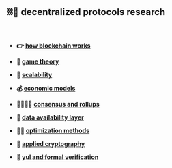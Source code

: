 ## ⛓🧱 decentralized protocols research 



<br>


* **👉 [how blockchain works](blockchains)**

* **👾 [game theory](game_theory)**

* **🐚 [scalability](scalability)**

* **💰 [economic models](economic_models)**

* **🫱🏻‍🫲🏽 [consensus and rollups](consensus_protocols)**

* **📀 [data availability layer](data_availability)**

* **👍🏽 [optimization methods](optimization)**
  
* **🧠 [applied cryptography](cryptography)**

* **🔭 [yul and formal verification](yul)**


